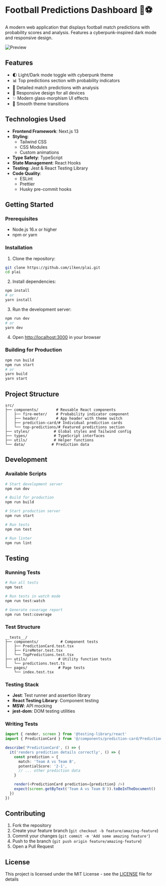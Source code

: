# Football Predictions Dashboard 🎯⚽

A modern web application that displays football match predictions with probability scores and analysis. Features a cyberpunk-inspired dark mode and responsive design.

![Preview](https://github.com/user-attachments/assets/f38305fb-cb6e-4053-a31d-5c4ce04afe8c)

## Features

- 🌓 Light/Dark mode toggle with cyberpunk theme
- 📊 Top predictions section with probability indicators
- 🎯 Detailed match predictions with analysis
- 📱 Responsive design for all devices
- ✨ Modern glass-morphism UI effects
- 🔄 Smooth theme transitions

## Technologies Used

- **Frontend Framework**: Next.js 13
- **Styling**: 
  - Tailwind CSS
  - CSS Modules
  - Custom animations
- **Type Safety**: TypeScript
- **State Management**: React Hooks
- **Testing**: Jest & React Testing Library
- **Code Quality**:
  - ESLint
  - Prettier
  - Husky pre-commit hooks

## Getting Started

### Prerequisites

- Node.js 16.x or higher
- npm or yarn

### Installation

1. Clone the repository:
```bash
git clone https://github.com/ilken/plai.git
cd plai
```

2. Install dependencies:
```bash
npm install
# or
yarn install
```

3. Run the development server:
```bash
npm run dev
# or
yarn dev
```

4. Open [http://localhost:3000](http://localhost:3000) in your browser

### Building for Production

```bash
npm run build
npm run start
# or
yarn build
yarn start
```

## Project Structure

```
src/
├── components/        # Reusable React components
│   ├── fire-meter/    # Probability indicator component
│   ├── header/        # App header with theme switch
│   ├── prediction-card/# Individual prediction cards
│   └── top-predictions/# Featured predictions section
├── styles/           # Global styles and Tailwind config
├── types/            # TypeScript interfaces
├── utils/            # Helper functions
└── data/            # Prediction data
```

## Development

### Available Scripts

```bash
# Start development server
npm run dev

# Build for production
npm run build

# Start production server
npm run start

# Run tests
npm run test

# Run linter
npm run lint
```

## Testing

### Running Tests

```bash
# Run all tests
npm test

# Run tests in watch mode
npm run test:watch

# Generate coverage report
npm run test:coverage
```

### Test Structure

```
__tests__/
├── components/          # Component tests
│   ├── PredictionCard.test.tsx
│   ├── FireMeter.test.tsx
│   └── TopPredictions.test.tsx
├── utils/              # Utility function tests
│   └── predictions.test.ts
└── pages/              # Page tests
    └── index.test.tsx
```

### Testing Stack

- **Jest**: Test runner and assertion library
- **React Testing Library**: Component testing
- **MSW**: API mocking
- **jest-dom**: DOM testing utilities

### Writing Tests

```typescript
import { render, screen } from '@testing-library/react'
import { PredictionCard } from '@/components/prediction-card/PredictionCard.component'

describe('PredictionCard', () => {
  it('renders prediction details correctly', () => {
    const prediction = {
      match: 'Team A vs Team B',
      potentialScore: '2-1',
      // ... other prediction data
    }

    render(<PredictionCard prediction={prediction} />)
    expect(screen.getByText('Team A vs Team B')).toBeInTheDocument()
  })
})
```

## Contributing

1. Fork the repository
2. Create your feature branch (`git checkout -b feature/amazing-feature`)
3. Commit your changes (`git commit -m 'Add some amazing feature'`)
4. Push to the branch (`git push origin feature/amazing-feature`)
5. Open a Pull Request

## License

This project is licensed under the MIT License - see the [LICENSE](LICENSE) file for details
